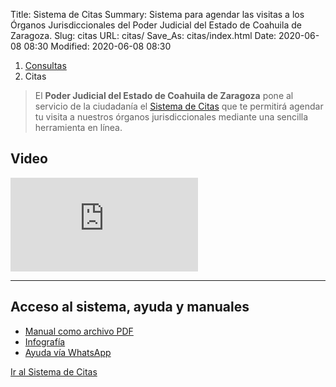 Title: Sistema de Citas
Summary: Sistema para agendar las visitas a los Órganos Jurisdiccionales del Poder Judicial del Estado de Coahuila de Zaragoza.
Slug: citas
URL: citas/
Save_As: citas/index.html
Date: 2020-06-08 08:30
Modified: 2020-06-08 08:30


<nav aria-label="breadcrumb">
<ol class="breadcrumb">
<li class="breadcrumb-item"><a href="/consultas/">Consultas</a></li>
<li class="breadcrumb-item active" aria-current="page">Citas</li>
</ol>
</nav>

> El **Poder Judicial del Estado de Coahuila de Zaragoza** pone al servicio de la ciudadanía el [Sistema de Citas](https://citas.justiciadigital.gob.mx/) que te permitirá agendar tu visita a nuestros órganos jurisdiccionales mediante una sencilla herramienta en línea.

## Video

<div class="embed-responsive embed-responsive-16by9">
<iframe src="https://www.youtube.com/embed/LdKztWo6ktw" frameborder="0" allow="accelerometer; autoplay; encrypted-media; gyroscope; picture-in-picture" allowfullscreen></iframe>
</div>

---

## Acceso al sistema, ayuda y manuales

- [Manual como archivo PDF](https://storage.googleapis.com/pjecz-gob-mx/Citas/manual-del-sistema-de-citas-en-linea-usuario.pdf)
- [Infografía](infografia-del-sistema-de-citas-en-linea.jpg)
- [Ayuda vía WhatsApp](https://wa.link/wrm9zq)

<a class="btn btn-lg btn-outline-primary" href="https://citas.justiciadigital.gob.mx" role="button">Ir al Sistema de Citas</a>
